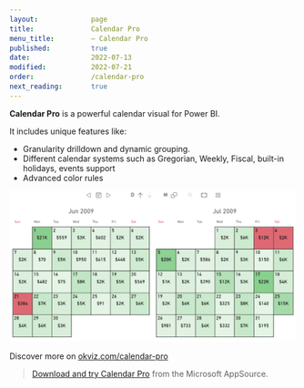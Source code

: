```yaml
---
layout:             page
title:              Calendar Pro
menu_title:         – Calendar Pro
published:          true
date:               2022-07-13
modified:           2022-07-21
order:              /calendar-pro
next_reading:       true
---
```


**Calendar Pro** is a powerful calendar visual for Power BI.

It includes unique features like:
- Granularity drilldown and dynamic grouping.
- Different calendar systems such as Gregorian, Weekly, Fiscal, built-in holidays, events support
- Advanced color rules

<img src="images/calendar-pro.png" width="600" class="naked" alt="Calendar pro">

Discover more on [okviz.com/calendar-pro](https://okviz.com/calendar-pro)

> [Download and try Calendar Pro](https://appsource.microsoft.com/en-US/product/power-bi-visuals/okvizcorp1634637213047.calendarprobyokviz) from the Microsoft AppSource.